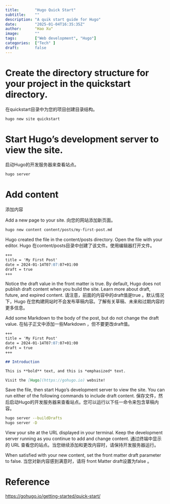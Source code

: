 ```yaml
---
title:       "Hugo Quick Start"
subtitle:    ""
description: "A quik start guide for Hugo"
date:        "2025-01-04T16:35:35Z"
author:      "Hao Xu"
image:       ""
tags:        ["Web development", "Hugo"]
categories:  ["Tech" ]
draft:       false
---
```


# Create the directory structure for your project in the quickstart directory.
在quickstart目录中为您的项目创建目录结构。
```bash
hugo new site quickstart
```

# Start Hugo’s development server to view the site.
启动Hugo的开发服务器来查看站点。

```bash
hugo server
```

# Add content   
添加内容

Add a new page to your site.
向您的网站添加新页面。
```bash
hugo new content content/posts/my-first-post.md
```

Hugo created the file in the content/posts directory. Open the file with your editor.
Hugo 在content/posts目录中创建了该文件。使用编辑器打开文件。

```markdown
+++
title = 'My First Post'
date = 2024-01-14T07:07:07+01:00
draft = true
+++
```

Notice the draft value in the front matter is true. By default, Hugo does not publish draft content when you build the site. Learn more about draft, future, and expired content.
请注意，前面的内容中的draft值是true 。默认情况下，Hugo 在您构建网站时不会发布草稿内容。了解有关草稿、未来和过期内容的更多信息。

Add some Markdown to the body of the post, but do not change the draft value.
在帖子正文中添加一些Markdown ，但不要更改draft值。

```markdown
+++
title = 'My First Post'
date = 2024-01-14T07:07:07+01:00
draft = true
+++

## Introduction

This is **bold** text, and this is *emphasized* text.

Visit the [Hugo](https://gohugo.io) website!
```

Save the file, then start Hugo’s development server to view the site. You can run either of the following commands to include draft content.
保存文件，然后启动Hugo的开发服务器来查看站点。您可以运行以下任一命令来包含草稿内容。

```bash
hugo server --buildDrafts
hugo server -D
```

View your site at the URL displayed in your terminal. Keep the development server running as you continue to add and change content.
通过终端中显示的 URL 查看您的站点。当您继续添加和更改内容时，请保持开发服务器运行。

When satisfied with your new content, set the front matter draft parameter to false.
当您对新内容感到满意时，请将 front Matter draft设置为false 。

# Reference
https://gohugo.io/getting-started/quick-start/

